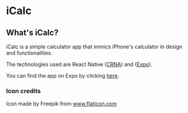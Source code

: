 # iCalc

## What's iCalc?

iCalc is a simple calculator app that mimics iPhone's calculator in design and functionalities.

The technologies used are React Native ([CRNA](https://github.com/react-community/create-react-native-app)) and ([Expo](https://expo.io/)).

You can find the app on Expo by clicking [here](https://expo.io/@thornus/your-app-slug).

### Icon credits

Icon made by Freepik from www.flaticon.com 
